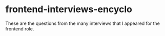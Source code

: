 # frontend-interviews-encyclo
These are the questions from the many interviews that I appeared for the frontend role.
